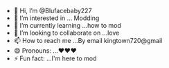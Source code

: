 - 👋 Hi, I’m @Blufacebaby227
- 👀 I’m interested in ... Modding
- 🌱 I’m currently learning ...how to mod
- 💞️ I’m looking to collaborate on ...love
- 📫 How to reach me ...By email kingtown720@gmail
- 😄 Pronouns: ...❤️❤️❤️
- ⚡ Fun fact: ...I'm here to mod

<!---
Blufacebaby227/Blufacebaby227 is a ✨ special ✨ repository because its `README.md` (this file) appears on your GitHub profile.
You can click the Preview link to take a look at your changes.
--->

